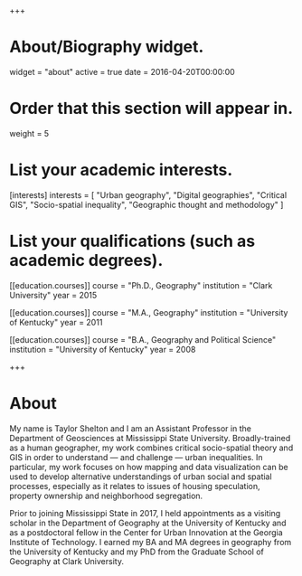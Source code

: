 +++
# About/Biography widget.
widget = "about"
active = true
date = 2016-04-20T00:00:00

# Order that this section will appear in.
weight = 5

# List your academic interests.
[interests]
  interests = [
    "Urban geography",
    "Digital geographies",
    "Critical GIS",
    "Socio-spatial inequality",
    "Geographic thought and methodology"
  ]

# List your qualifications (such as academic degrees).
[[education.courses]]
  course = "Ph.D., Geography"
  institution = "Clark University"
  year = 2015

[[education.courses]]
  course = "M.A., Geography"
  institution = "University of Kentucky"
  year = 2011

[[education.courses]]
  course = "B.A., Geography and Political Science"
  institution = "University of Kentucky"
  year = 2008
 
+++

# About

My name is Taylor Shelton and I am an Assistant Professor in the Department of Geosciences at Mississippi State University. Broadly-trained as a human geographer, my work combines critical socio-spatial theory and GIS in order to understand — and challenge — urban inequalities. In particular, my work focuses on how mapping and data visualization can be used to develop alternative understandings of urban social and spatial processes, especially as it relates to issues of housing speculation, property ownership and neighborhood segregation.

Prior to joining Mississippi State in 2017, I held appointments as a visiting scholar in the Department of Geography at the University of Kentucky and as a postdoctoral fellow in the Center for Urban Innovation at the Georgia Institute of Technology. I earned my BA and MA degrees in geography from the University of Kentucky and my PhD from the Graduate School of Geography at Clark University.
